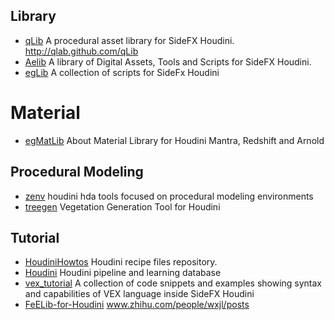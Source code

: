 ## Library
* [qLib](https://github.com/qLab/qLib) A procedural asset library for SideFX Houdini. http://qlab.github.com/qLib
* [Aelib](https://github.com/Aeoll/Aelib) A library of Digital Assets, Tools and Scripts for SideFX Houdini.
* [egLib](https://github.com/eglaubauf/egLib) A collection of scripts for SideFx Houdini

# Material
* [egMatLib](https://github.com/eglaubauf/egMatLib) About Material Library for Houdini Mantra, Redshift and Arnold

## Procedural Modeling
* [zenv](https://github.com/CorvaeOboro/zenv) houdini hda tools focused on procedural modeling environments
* [treegen](https://github.com/demiaster/treegen) Vegetation Generation Tool for Houdini

## Tutorial
* [HoudiniHowtos](https://github.com/jhorikawa/HoudiniHowtos) Houdini recipe files repository.
* [Houdini](https://github.com/kiryha/Houdini) Houdini pipeline and learning database
* [vex_tutorial](https://github.com/jtomori/vex_tutorial)  A collection of code snippets and examples showing syntax and capabilities of VEX language inside SideFX Houdini
* [FeELib-for-Houdini](https://github.com/Fe-Elf/FeELib-for-Houdini) www.zhihu.com/people/wxjl/posts

